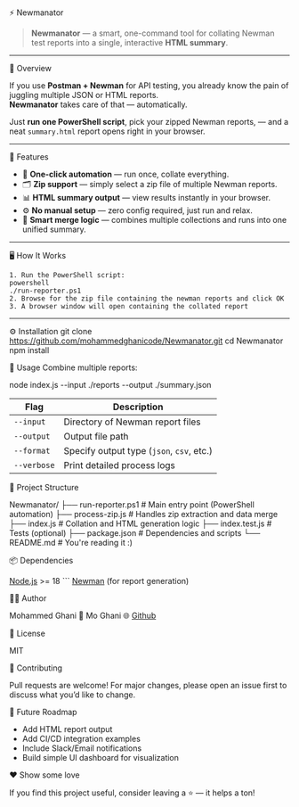 ⚡ Newmanator

> **Newmanator** — a smart, one-command tool for collating Newman test reports into a single, interactive **HTML summary**.

---

🧠 Overview

If you use **Postman + Newman** for API testing, you already know the pain of juggling multiple JSON or HTML reports.  
**Newmanator** takes care of that — automatically.

Just **run one PowerShell script**, pick your zipped Newman reports, — and a neat `summary.html` report opens right in your browser.

---

🚀 Features

- 🧩 **One-click automation** — run once, collate everything.
- 🗂️ **Zip support** — simply select a zip file of multiple Newman reports.
- 📊 **HTML summary output** — view results instantly in your browser.
- ⚙️ **No manual setup** — zero config required, just run and relax.
- 🧠 **Smart merge logic** — combines multiple collections and runs into one unified summary.

---

🖥️ How It Works

```
1. Run the PowerShell script:
powershell
./run-reporter.ps1
2. Browse for the zip file containing the newman reports and click OK
3. A browser window will open containing the collated report
```

---

⚙️ Installation
git clone https://github.com/mohammedghanicode/Newmanator.git
cd Newmanator
npm install

🧪 Usage
Combine multiple reports:

node index.js --input ./reports --output ./summary.json

| Flag        | Description                               |
| ----------- | ----------------------------------------- |
| `--input`   | Directory of Newman report files          |
| `--output`  | Output file path                          |
| `--format`  | Specify output type (`json`, `csv`, etc.) |
| `--verbose` | Print detailed process logs               |

🧰 Project Structure

Newmanator/
├── run-reporter.ps1 # Main entry point (PowerShell automation)
├── process-zip.js # Handles zip extraction and data merge
├── index.js # Collation and HTML generation logic
├── index.test.js # Tests (optional)
├── package.json # Dependencies and scripts
└── README.md # You're reading it :)

📦 Dependencies

[Node.js](https://nodejs.org/) >= 18 ```
[Newman](https://www.npmjs.com/package/newman) (for report generation)

🧑‍💻 Author

Mohammed Ghani
📧 Mo Ghani
🌐 [Github](https://github.com/mohammedghanicode)

🪪 License

MIT

💬 Contributing

Pull requests are welcome!
For major changes, please open an issue first to discuss what you’d like to change.

🌟 Future Roadmap

- Add HTML report output
- Add CI/CD integration examples
- Include Slack/Email notifications
- Build simple UI dashboard for visualization

❤️ Show some love

If you find this project useful, consider leaving a ⭐️ — it helps a ton!

